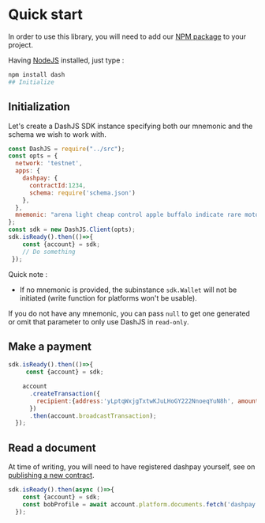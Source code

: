 # Quick start

In order to use this library, you will need to add our [NPM package](https://www.npmjs.com/dash) to your project.

Having [NodeJS](https://nodejs.org/) installed, just type :

```bash
npm install dash
## Initialize
```
## Initialization

Let's create a DashJS SDK instance specifying both our mnemonic and the schema we wish to work with.

```js
const DashJS = require("../src");
const opts = {
  network: 'testnet',
  apps: {
    dashpay: {
      contractId:1234,
      schema: require('schema.json')
    },
  },
  mnemonic: "arena light cheap control apple buffalo indicate rare motor valid accident isolate",
};
const sdk = new DashJS.Client(opts);
sdk.isReady().then(()=>{
    const {account} = sdk;
    // Do something
 });
```

Quick note :
- If no mnemonic is provided, the subinstance `sdk.Wallet` will not be initiated (write function for platforms won't be usable).

If you do not have any mnemonic, you can pass `null` to get one generated or omit that parameter to only use DashJS in `read-only`.  


## Make a payment

```js
sdk.isReady().then(()=>{
     const {account} = sdk;

    account
      .createTransaction({
        recipient:{address:'yLptqWxjgTxtwKJuLHoGY222NnoeqYuN8h', amount:0.12}
      })
      .then(account.broadcastTransaction);
  });
```

## Read a document 

At time of writing, you will need to have registered dashpay yourself, see on [publishing a new contract](/examples/publishing-a-new-contract.md).

```js
sdk.isReady().then(async ()=>{
    const {account} = sdk;
    const bobProfile = await account.platform.documents.fetch('dashpay.profile', {name:'bob'})
  });
```
